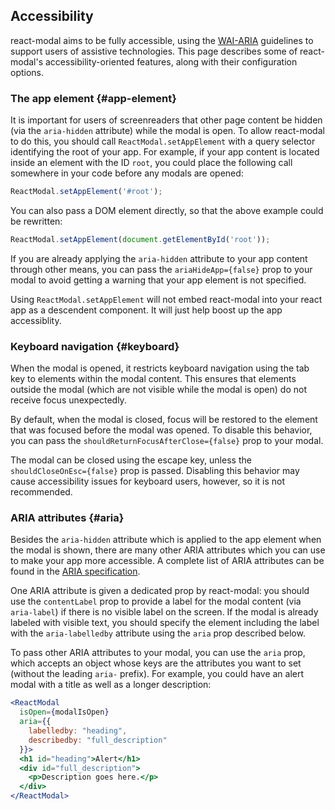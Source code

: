 ## Accessibility

react-modal aims to be fully accessible, using the
[WAI-ARIA](https://www.w3.org/WAI/intro/aria) guidelines to support users of
assistive technologies.  This page describes some of react-modal's
accessibility-oriented features, along with their configuration options.

### The app element {#app-element}

It is important for users of screenreaders that other page content be hidden
(via the `aria-hidden` attribute) while the modal is open.  To allow
react-modal to do this, you should call `ReactModal.setAppElement` with a query
selector identifying the root of your app.  For example, if your app content is
located inside an element with the ID `root`, you could place the following
call somewhere in your code before any modals are opened:

```js
ReactModal.setAppElement('#root');
```

You can also pass a DOM element directly, so that the above example could be
rewritten:

```js
ReactModal.setAppElement(document.getElementById('root'));
```

If you are already applying the `aria-hidden` attribute to your app content
through other means, you can pass the `ariaHideApp={false}` prop to your modal
to avoid getting a warning that your app element is not specified.

Using `ReactModal.setAppElement` will not embed react-modal into your react app as
a descendent component. It will just help boost up the app accessiblity.

### Keyboard navigation {#keyboard}

When the modal is opened, it restricts keyboard navigation using the tab key to
elements within the modal content.  This ensures that elements outside the
modal (which are not visible while the modal is open) do not receive focus
unexpectedly.

By default, when the modal is closed, focus will be restored to the element
that was focused before the modal was opened.  To disable this behavior, you
can pass the `shouldReturnFocusAfterClose={false}` prop to your modal.

The modal can be closed using the escape key, unless the
`shouldCloseOnEsc={false}` prop is passed.  Disabling this behavior may cause
accessibility issues for keyboard users, however, so it is not recommended.

### ARIA attributes {#aria}

Besides the `aria-hidden` attribute which is applied to the app element when
the modal is shown, there are many other ARIA attributes which you can use to
make your app more accessible.  A complete list of ARIA attributes can be found
in the [ARIA specification](https://www.w3.org/TR/wai-aria-1.1/#state_prop_def).

One ARIA attribute is given a dedicated prop by react-modal: you should use the
`contentLabel` prop to provide a label for the modal content (via `aria-label`)
if there is no visible label on the screen.  If the modal is already labeled
with visible text, you should specify the element including the label with the
`aria-labelledby` attribute using the `aria` prop described below.

To pass other ARIA attributes to your modal, you can use the `aria` prop, which
accepts an object whose keys are the attributes you want to set (without the
leading `aria-` prefix).  For example, you could have an alert modal with a
title as well as a longer description:

```jsx
<ReactModal
  isOpen={modalIsOpen}
  aria={{
    labelledby: "heading",
    describedby: "full_description"
  }}>
  <h1 id="heading">Alert</h1>
  <div id="full_description">
    <p>Description goes here.</p>
  </div>
</ReactModal>
```
